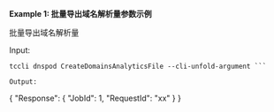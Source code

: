 **Example 1: 批量导出域名解析量参数示例**

批量导出域名解析量

Input: 

```
tccli dnspod CreateDomainsAnalyticsFile --cli-unfold-argument ```

Output: 
```
{
    "Response": {
        "JobId": 1,
        "RequestId": "xx"
    }
}
```


